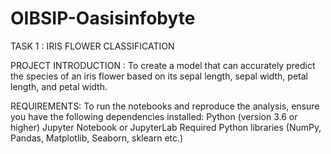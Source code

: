 # OIBSIP-Oasisinfobyte
TASK 1 : IRIS FLOWER CLASSIFICATION

PROJECT INTRODUCTION : To create a model that can accurately predict the species of an iris flower based on its sepal length, sepal width, petal length, and petal width.

REQUIREMENTS: To run the notebooks and reproduce the analysis, ensure you have the following dependencies installed: Python (version 3.6 or higher) Jupyter Notebook or JupyterLab Required Python libraries (NumPy, Pandas, Matplotlib, Seaborn, sklearn etc.)
